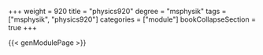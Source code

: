 +++
weight = 920
title = "physics920"
degree = "msphysik"
tags = ["msphysik", "physics920"]
categories = ["module"]
bookCollapseSection = true
+++

{{< genModulePage >}}
